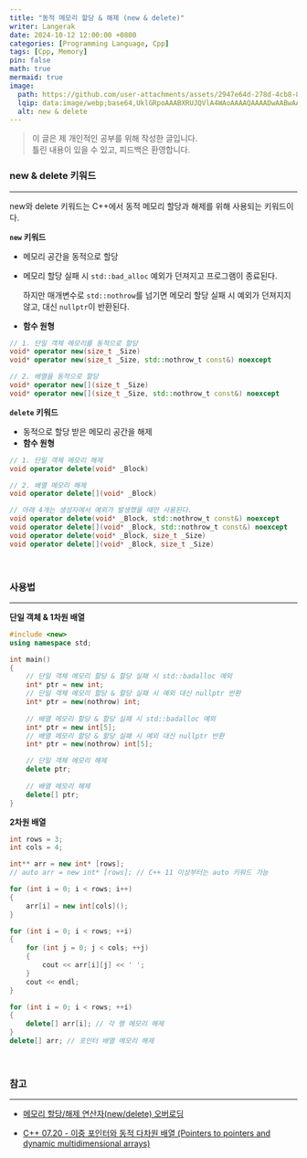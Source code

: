 ```yaml
---
title: "동적 메모리 할당 & 해제 (new & delete)"
writer: Langerak
date: 2024-10-12 12:00:00 +0800
categories: [Programming Language, Cpp]
tags: [Cpp, Memory]
pin: false
math: true
mermaid: true
image:
  path: https://github.com/user-attachments/assets/2947e64d-278d-4cb8-8108-8f9980e1964c
  lqip: data:image/webp;base64,UklGRpoAAABXRUJQVlA4WAoAAAAQAAAADwAABwAAQUxQSDIAAAARL0AmbZurmr57yyIiqE8oiG0bejIYEQTgqiDA9vqnsUSI6H+oAERp2HZ65qP/VIAWAFZQOCBCAAAA8AEAnQEqEAAIAAVAfCWkAALp8sF8rgRgAP7o9FDvMCkMde9PK7euH5M1m6VWoDXf2FkP3BqV0ZYbO6NA/VFIAAAA
  alt: new & delete
---
```


> 이 글은 제 개인적인 공부를 위해 작성한 글입니다.   
> 틀린 내용이 있을 수 있고, 피드백은 환영합니다.


### new & delete 키워드

---

new와 delete 키워드는 C++에서 동적 메모리 할당과 해제를 위해 사용되는 키워드이다.

**`new` 키워드**

- 메모리 공간을 동적으로 할당
- 메모리 할당 실패 시 `std::bad_alloc` 예외가 던져지고 프로그램이 종료된다.

  하지만 매개변수로 `std::nothrow`를 넘기면 메모리 할당 실패 시 예외가 던져지지 않고, 대신 `nullptr`이 반환된다.

- **함수 원형**

```cpp
// 1. 단일 객체 메모리를 동적으로 할당
void* operator new(size_t _Size)
void* operator new(size_t _Size, std::nothrow_t const&) noexcept

// 2. 배열을 동적으로 할당
void* operator new[](size_t _Size)
void* operator new[](size_t _Size, std::nothrow_t const&) noexcept
```

**`delete` 키워드**

- 동적으로 할당 받은 메모리 공간을 해제
- **함수 원형**

```cpp
// 1. 단일 객체 메모리 해제
void operator delete(void* _Block)

// 2. 배열 메모리 해제
void operator delete[](void* _Block)

// 아래 4개는 생성자에서 예외가 발생했을 때만 사용된다.
void operator delete(void* _Block, std::nothrow_t const&) noexcept
void operator delete[](void* _Block, std::nothrow_t const&) noexcept
void operator delete(void* _Block, size_t _Size)
void operator delete[](void* _Block, size_t _Size)
```

<br/>

### 사용법

---

**단일 객체 & 1차원 배열**

```cpp
#include <new>
using namespace std;

int main()
{
	// 단일 객체 메모리 할당 & 할당 실패 시 std::badalloc 예외
	int* ptr = new int;
	// 단일 객체 메모리 할당 & 할당 실패 시 예외 대신 nullptr 반환
	int* ptr = new(nothrow) int;
	
	// 배열 메모리 할당 & 할당 실패 시 std::badalloc 예외
	int* ptr = new int[5];
	// 배열 메모리 할당 & 할당 실패 시 예외 대신 nullptr 반환
	int* ptr = new(nothrow) int[5];

	// 단일 객체 메모리 해제
	delete ptr;
	
	// 배열 메모리 해제
	delete[] ptr;
}
```

**2차원 배열**

```cpp
int rows = 3;
int cols = 4;

int** arr = new int* [rows];
// auto arr = new int* [rows]; // C++ 11 이상부터는 auto 키워드 가능

for (int i = 0; i < rows; i++)
{
	arr[i] = new int[cols]();
}

for (int i = 0; i < rows; ++i) 
{
	for (int j = 0; j < cols; ++j) 
	{
		cout << arr[i][j] << ' ';
	}
	cout << endl;
}

for (int i = 0; i < rows; ++i) 
{
	delete[] arr[i]; // 각 행 메모리 해제
}
delete[] arr; // 포인터 배열 메모리 해제
```

<br/>

### 참고

---

- [메모리 할당/해제 연산자(new/delete) 오버로딩](https://velog.io/@jinh2352/메모리-할당해제-연산자newdelete-오버로딩)

- [C++ 07.20 - 이중 포인터와 동적 다차원 배열 (Pointers to pointers and dynamic multidimensional arrays)](https://boycoding.tistory.com/212)
